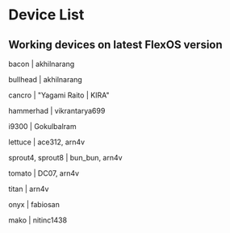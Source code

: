 # Device List #

## Working devices on latest FlexOS version ##

bacon | akhilnarang

bullhead | akhilnarang

cancro | "Yagami Raito | KIRA"

hammerhad | vikrantarya699

i9300 | Gokulbalram

lettuce | ace312, arn4v

sprout4, sprout8 | bun_bun, arn4v

tomato | DC07, arn4v

titan | arn4v

onyx | fabiosan

mako | nitinc1438
